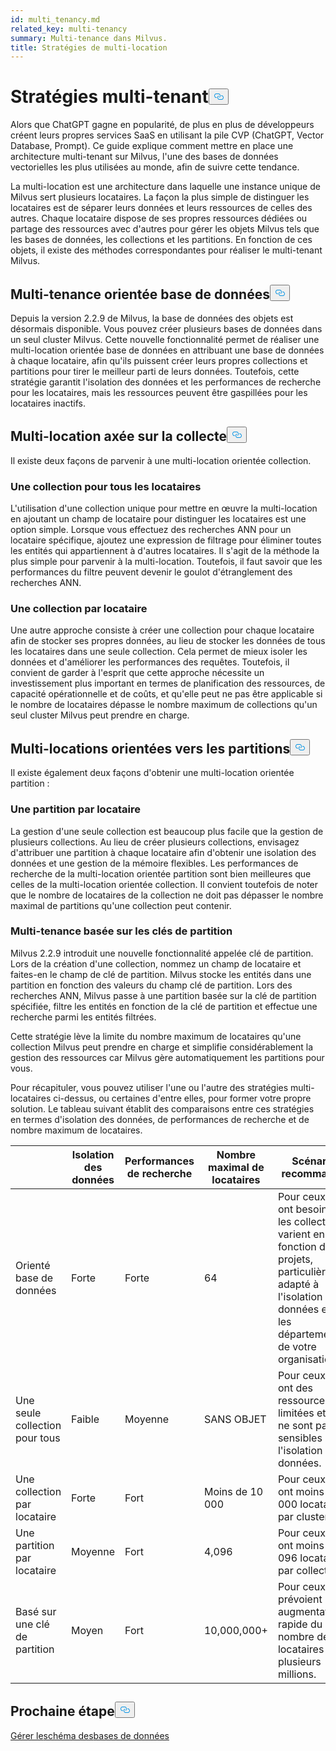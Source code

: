 ```yaml
---
id: multi_tenancy.md
related_key: multi-tenancy
summary: Multi-tenance dans Milvus.
title: Stratégies de multi-location
---
```

<h1 id="Multi-tenancy-strategies" class="common-anchor-header">Stratégies multi-tenant<button data-href="#Multi-tenancy-strategies" class="anchor-icon" translate="no">
      <svg translate="no"
        aria-hidden="true"
        focusable="false"
        height="20"
        version="1.1"
        viewBox="0 0 16 16"
        width="16"
      >
        <path
          fill="#0092E4"
          fill-rule="evenodd"
          d="M4 9h1v1H4c-1.5 0-3-1.69-3-3.5S2.55 3 4 3h4c1.45 0 3 1.69 3 3.5 0 1.41-.91 2.72-2 3.25V8.59c.58-.45 1-1.27 1-2.09C10 5.22 8.98 4 8 4H4c-.98 0-2 1.22-2 2.5S3 9 4 9zm9-3h-1v1h1c1 0 2 1.22 2 2.5S13.98 12 13 12H9c-.98 0-2-1.22-2-2.5 0-.83.42-1.64 1-2.09V6.25c-1.09.53-2 1.84-2 3.25C6 11.31 7.55 13 9 13h4c1.45 0 3-1.69 3-3.5S14.5 6 13 6z"
        ></path>
      </svg>
    </button></h1><p>Alors que ChatGPT gagne en popularité, de plus en plus de développeurs créent leurs propres services SaaS en utilisant la pile CVP (ChatGPT, Vector Database, Prompt). Ce guide explique comment mettre en place une architecture multi-tenant sur Milvus, l'une des bases de données vectorielles les plus utilisées au monde, afin de suivre cette tendance.</p>
<p>La multi-location est une architecture dans laquelle une instance unique de Milvus sert plusieurs locataires. La façon la plus simple de distinguer les locataires est de séparer leurs données et leurs ressources de celles des autres. Chaque locataire dispose de ses propres ressources dédiées ou partage des ressources avec d'autres pour gérer les objets Milvus tels que les bases de données, les collections et les partitions. En fonction de ces objets, il existe des méthodes correspondantes pour réaliser le multi-tenant Milvus.</p>
<h2 id="Database-oriented-multi-tenancy" class="common-anchor-header">Multi-tenance orientée base de données<button data-href="#Database-oriented-multi-tenancy" class="anchor-icon" translate="no">
      <svg translate="no"
        aria-hidden="true"
        focusable="false"
        height="20"
        version="1.1"
        viewBox="0 0 16 16"
        width="16"
      >
        <path
          fill="#0092E4"
          fill-rule="evenodd"
          d="M4 9h1v1H4c-1.5 0-3-1.69-3-3.5S2.55 3 4 3h4c1.45 0 3 1.69 3 3.5 0 1.41-.91 2.72-2 3.25V8.59c.58-.45 1-1.27 1-2.09C10 5.22 8.98 4 8 4H4c-.98 0-2 1.22-2 2.5S3 9 4 9zm9-3h-1v1h1c1 0 2 1.22 2 2.5S13.98 12 13 12H9c-.98 0-2-1.22-2-2.5 0-.83.42-1.64 1-2.09V6.25c-1.09.53-2 1.84-2 3.25C6 11.31 7.55 13 9 13h4c1.45 0 3-1.69 3-3.5S14.5 6 13 6z"
        ></path>
      </svg>
    </button></h2><p>Depuis la version 2.2.9 de Milvus, la base de données des objets est désormais disponible. Vous pouvez créer plusieurs bases de données dans un seul cluster Milvus. Cette nouvelle fonctionnalité permet de réaliser une multi-location orientée base de données en attribuant une base de données à chaque locataire, afin qu'ils puissent créer leurs propres collections et partitions pour tirer le meilleur parti de leurs données. Toutefois, cette stratégie garantit l'isolation des données et les performances de recherche pour les locataires, mais les ressources peuvent être gaspillées pour les locataires inactifs.</p>
<h2 id="Collection-oriented-multi-tenancy" class="common-anchor-header">Multi-location axée sur la collecte<button data-href="#Collection-oriented-multi-tenancy" class="anchor-icon" translate="no">
      <svg translate="no"
        aria-hidden="true"
        focusable="false"
        height="20"
        version="1.1"
        viewBox="0 0 16 16"
        width="16"
      >
        <path
          fill="#0092E4"
          fill-rule="evenodd"
          d="M4 9h1v1H4c-1.5 0-3-1.69-3-3.5S2.55 3 4 3h4c1.45 0 3 1.69 3 3.5 0 1.41-.91 2.72-2 3.25V8.59c.58-.45 1-1.27 1-2.09C10 5.22 8.98 4 8 4H4c-.98 0-2 1.22-2 2.5S3 9 4 9zm9-3h-1v1h1c1 0 2 1.22 2 2.5S13.98 12 13 12H9c-.98 0-2-1.22-2-2.5 0-.83.42-1.64 1-2.09V6.25c-1.09.53-2 1.84-2 3.25C6 11.31 7.55 13 9 13h4c1.45 0 3-1.69 3-3.5S14.5 6 13 6z"
        ></path>
      </svg>
    </button></h2><p>Il existe deux façons de parvenir à une multi-location orientée collection.</p>
<h3 id="One-collection-for-all-tenants" class="common-anchor-header">Une collection pour tous les locataires</h3><p>L'utilisation d'une collection unique pour mettre en œuvre la multi-location en ajoutant un champ de locataire pour distinguer les locataires est une option simple. Lorsque vous effectuez des recherches ANN pour un locataire spécifique, ajoutez une expression de filtrage pour éliminer toutes les entités qui appartiennent à d'autres locataires. Il s'agit de la méthode la plus simple pour parvenir à la multi-location. Toutefois, il faut savoir que les performances du filtre peuvent devenir le goulot d'étranglement des recherches ANN.</p>
<h3 id="One-collection-per-tenant" class="common-anchor-header">Une collection par locataire</h3><p>Une autre approche consiste à créer une collection pour chaque locataire afin de stocker ses propres données, au lieu de stocker les données de tous les locataires dans une seule collection. Cela permet de mieux isoler les données et d'améliorer les performances des requêtes. Toutefois, il convient de garder à l'esprit que cette approche nécessite un investissement plus important en termes de planification des ressources, de capacité opérationnelle et de coûts, et qu'elle peut ne pas être applicable si le nombre de locataires dépasse le nombre maximum de collections qu'un seul cluster Milvus peut prendre en charge.</p>
<h2 id="Partition-oriented-multi-tenancy" class="common-anchor-header">Multi-locations orientées vers les partitions<button data-href="#Partition-oriented-multi-tenancy" class="anchor-icon" translate="no">
      <svg translate="no"
        aria-hidden="true"
        focusable="false"
        height="20"
        version="1.1"
        viewBox="0 0 16 16"
        width="16"
      >
        <path
          fill="#0092E4"
          fill-rule="evenodd"
          d="M4 9h1v1H4c-1.5 0-3-1.69-3-3.5S2.55 3 4 3h4c1.45 0 3 1.69 3 3.5 0 1.41-.91 2.72-2 3.25V8.59c.58-.45 1-1.27 1-2.09C10 5.22 8.98 4 8 4H4c-.98 0-2 1.22-2 2.5S3 9 4 9zm9-3h-1v1h1c1 0 2 1.22 2 2.5S13.98 12 13 12H9c-.98 0-2-1.22-2-2.5 0-.83.42-1.64 1-2.09V6.25c-1.09.53-2 1.84-2 3.25C6 11.31 7.55 13 9 13h4c1.45 0 3-1.69 3-3.5S14.5 6 13 6z"
        ></path>
      </svg>
    </button></h2><p>Il existe également deux façons d'obtenir une multi-location orientée partition :</p>
<h3 id="One-partition-per-tenant" class="common-anchor-header">Une partition par locataire</h3><p>La gestion d'une seule collection est beaucoup plus facile que la gestion de plusieurs collections. Au lieu de créer plusieurs collections, envisagez d'attribuer une partition à chaque locataire afin d'obtenir une isolation des données et une gestion de la mémoire flexibles. Les performances de recherche de la multi-location orientée partition sont bien meilleures que celles de la multi-location orientée collection. Il convient toutefois de noter que le nombre de locataires de la collection ne doit pas dépasser le nombre maximal de partitions qu'une collection peut contenir.</p>
<h3 id="Partition-key-based-multi-tenancy" class="common-anchor-header">Multi-tenance basée sur les clés de partition</h3><p>Milvus 2.2.9 introduit une nouvelle fonctionnalité appelée clé de partition. Lors de la création d'une collection, nommez un champ de locataire et faites-en le champ de clé de partition. Milvus stocke les entités dans une partition en fonction des valeurs du champ clé de partition. Lors des recherches ANN, Milvus passe à une partition basée sur la clé de partition spécifiée, filtre les entités en fonction de la clé de partition et effectue une recherche parmi les entités filtrées.</p>
</div>
<p>Cette stratégie lève la limite du nombre maximum de locataires qu'une collection Milvus peut prendre en charge et simplifie considérablement la gestion des ressources car Milvus gère automatiquement les partitions pour vous.</p>
<p>Pour récapituler, vous pouvez utiliser l'une ou l'autre des stratégies multi-locataires ci-dessus, ou certaines d'entre elles, pour former votre propre solution. Le tableau suivant établit des comparaisons entre ces stratégies en termes d'isolation des données, de performances de recherche et de nombre maximum de locataires.</p>
<table>
<thead>
<tr><th></th><th>Isolation des données</th><th>Performances de recherche</th><th>Nombre maximal de locataires</th><th>Scénarios recommandés</th></tr>
</thead>
<tbody>
<tr><td>Orienté base de données</td><td>Forte</td><td>Forte</td><td>64</td><td>Pour ceux qui ont besoin que les collections varient en fonction des projets, particulièrement adapté à l'isolation des données entre les départements de votre organisation.</td></tr>
<tr><td>Une seule collection pour tous</td><td>Faible</td><td>Moyenne</td><td>SANS OBJET</td><td>Pour ceux qui ont des ressources limitées et qui ne sont pas sensibles à l'isolation des données.</td></tr>
<tr><td>Une collection par locataire</td><td>Forte</td><td>Fort</td><td>Moins de 10 000</td><td>Pour ceux qui ont moins de 10 000 locataires par cluster.</td></tr>
<tr><td>Une partition par locataire</td><td>Moyenne</td><td>Fort</td><td>4,096</td><td>Pour ceux qui ont moins de 4 096 locataires par collection.</td></tr>
<tr><td>Basé sur une clé de partition</td><td>Moyen</td><td>Fort</td><td>10,000,000+</td><td>Pour ceux qui prévoient une augmentation rapide du nombre de locataires à plusieurs millions.</td></tr>
</tbody>
</table>
<h2 id="Whats-next" class="common-anchor-header">Prochaine étape<button data-href="#Whats-next" class="anchor-icon" translate="no">
      <svg translate="no"
        aria-hidden="true"
        focusable="false"
        height="20"
        version="1.1"
        viewBox="0 0 16 16"
        width="16"
      >
        <path
          fill="#0092E4"
          fill-rule="evenodd"
          d="M4 9h1v1H4c-1.5 0-3-1.69-3-3.5S2.55 3 4 3h4c1.45 0 3 1.69 3 3.5 0 1.41-.91 2.72-2 3.25V8.59c.58-.45 1-1.27 1-2.09C10 5.22 8.98 4 8 4H4c-.98 0-2 1.22-2 2.5S3 9 4 9zm9-3h-1v1h1c1 0 2 1.22 2 2.5S13.98 12 13 12H9c-.98 0-2-1.22-2-2.5 0-.83.42-1.64 1-2.09V6.25c-1.09.53-2 1.84-2 3.25C6 11.31 7.55 13 9 13h4c1.45 0 3-1.69 3-3.5S14.5 6 13 6z"
        ></path>
      </svg>
    </button></h2><p><a href="/docs/fr/v2.4.x/manage_databases.md">Gérer le</a><a href="/docs/fr/v2.4.x/schema.md">schéma des</a><a href="/docs/fr/v2.4.x/manage_databases.md">bases de données</a></p>
